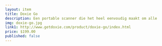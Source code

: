 ```yaml
--- 
layout: item
title: Doxie Go
description: Een portable scanner die het heel eenvoudig maakt om alle documenten te digitaliseren.
img: doxie-go.jpg
link1: http://www.getdoxie.com/product/doxie-go/index.html
price: $199.00
published: false
---
```

